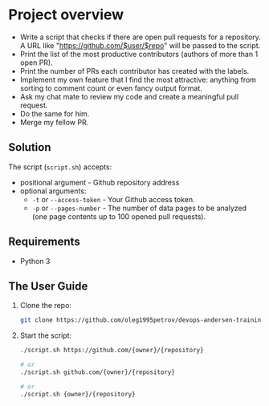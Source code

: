 # Project overview

* Write a script that checks if there are open pull requests for a repository.
  A URL like "https://github.com/$user/$repo" will be passed to the script.
* Print the list of the most productive contributors (authors of more than 1 open PR).
* Print the number of PRs each contributor has created with the labels.
* Implement my own feature that I find the most attractive: anything from sorting
  to comment count or even fancy output format.
* Ask my chat mate to review my code and create a meaningful pull request.
* Do the same for him.
* Merge my fellow PR.

## Solution

The script (`script.sh`) accepts:  
  * positional argument - Github repository address 
  * optional arguments:
    * `-t` or `--access-token` - Your Github access token. 
    * `-p` or `--pages-number` - The number of data pages to be analyzed 
      (one page contents up to 100 opened pull requests).

## Requirements 

  * Python 3

## The User Guide

1. Clone the repo:

    ```bash
    git clone https://github.com/oleg1995petrov/devops-andersen-training.git && cd 'devops-andersen-training/HW 5'
    ```

2. Start the script:
    
    ```bash
    ./script.sh https://github.com/{owner}/{repository}

    # or 
    ./script.sh github.com/{owner}/{repository}

    # or 
    ./script.sh {owner}/{repository}

    ```
